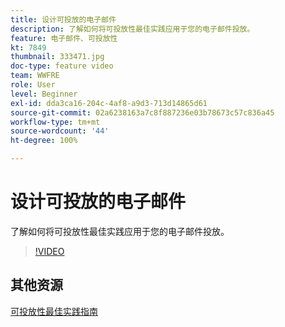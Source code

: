 ```yaml
---
title: 设计可投放的电子邮件
description: 了解如何将可投放性最佳实践应用于您的电子邮件投放。
feature: 电子邮件、可投放性
kt: 7849
thumbnail: 333471.jpg
doc-type: feature video
team: WWFRE
role: User
level: Beginner
exl-id: dda3ca16-204c-4af8-a9d3-713d14865d61
source-git-commit: 02a6238163a7c8f887236e03b78673c57c836a45
workflow-type: tm+mt
source-wordcount: '44'
ht-degree: 100%

---
```


# 设计可投放的电子邮件

了解如何将可投放性最佳实践应用于您的电子邮件投放。

>[!VIDEO](https://video.tv.adobe.com/v/333471?quality=12)

## 其他资源

[可投放性最佳实践指南](https://experienceleague.adobe.com/docs/deliverability-learn/deliverability-best-practice-guide/introduction.html?lang=zh-Hans)
